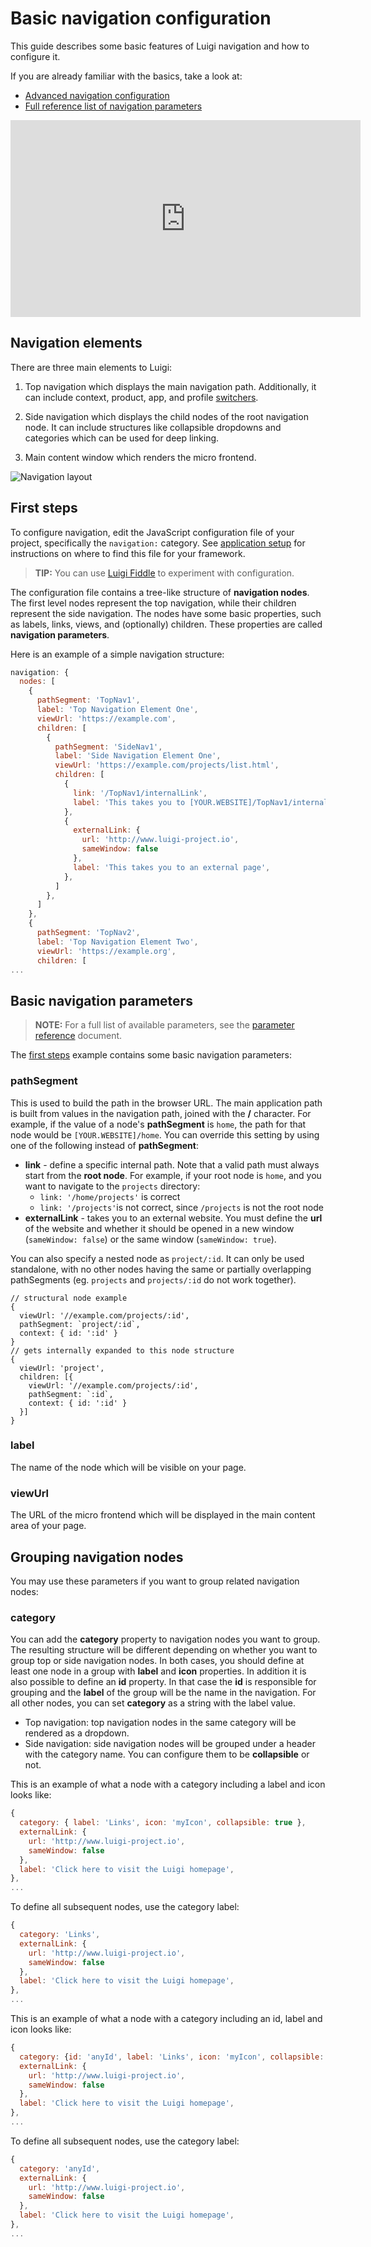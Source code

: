 <!-- meta
{
  "node": {
    "label": "Basic navigation",
    "category": {
      "label": "Luigi Core"
    },
    "metaData": {
      "categoryPosition": 2,
      "position": 1
    }
  }
}
meta -->

#  Basic navigation configuration

This guide describes some basic features of Luigi navigation and how to configure it.

If you are already familiar with the basics, take a look at:
* [Advanced navigation configuration](navigation-advanced.md)
* [Full reference list of navigation parameters](navigation-parameters-reference.md)

<iframe width="560" height="315" src="https://www.youtube.com/embed/9hczgxJV1eU" frameborder="0" allow="accelerometer; autoplay; encrypted-media; gyroscope; picture-in-picture" allowfullscreen></iframe>

## Navigation elements

There are three main elements to Luigi:

1. Top navigation which displays the main navigation path. Additionally, it can include context, product, app, and profile [switchers](navigation-advanced.md#context-switcher).

2. Side navigation which displays the child nodes of the root navigation node. It can include structures like collapsible dropdowns and categories which can be used for deep linking.

3. Main content window which renders the micro frontend.


![Navigation layout](assets/navigation-structure.jpg)


## First steps

To configure navigation, edit the JavaScript configuration file of your project, specifically the `navigation:` category. See [application setup](application-setup.md) for instructions on where to find this file for your framework.

>**TIP:** You can use [Luigi Fiddle](https://fiddle.luigi-project.io) to experiment with configuration.

The configuration file contains a tree-like structure of **navigation nodes**. The first level nodes represent the top navigation, while their children represent the side navigation. The nodes have some basic properties, such as labels, links, views, and (optionally) children. These properties are called **navigation parameters**.

Here is an example of a simple navigation structure:

```javascript
navigation: {
  nodes: [
    {
      pathSegment: 'TopNav1',
      label: 'Top Navigation Element One',
      viewUrl: 'https://example.com',
      children: [
        {
          pathSegment: 'SideNav1',
          label: 'Side Navigation Element One',
          viewUrl: 'https://example.com/projects/list.html',
          children: [
            {
              link: '/TopNav1/internalLink',
              label: 'This takes you to [YOUR.WEBSITE]/TopNav1/internalLink',
            },
            {
              externalLink: {
                url: 'http://www.luigi-project.io',
                sameWindow: false
              },
              label: 'This takes you to an external page',
            },
          ]
        },
      ]
    },
    {
      pathSegment: 'TopNav2',
      label: 'Top Navigation Element Two',
      viewUrl: 'https://example.org',
      children: [
...
```

## Basic navigation parameters

<!-- add-attribute:class:warning -->
>**NOTE:** For a full list of available parameters, see the [parameter reference](navigation-parameters-reference.md) document.

The [first steps](#first-steps) example contains some basic navigation parameters:

### pathSegment
This is used to build the path in the browser URL. The main application path is built from values in the navigation path, joined with the **/** character. For example, if the value of a node's **pathSegment** is `home`, the path for that node would be `[YOUR.WEBSITE]/home`.  You can override this setting by using one of the following instead of **pathSegment**:
* **link** - define a specific internal path. Note that a valid path must always start from the **root node**. For example, if your root node is `home`, and you want to navigate to the `projects` directory:
	- `link: '/home/projects'` is correct
	- `link: '/projects'`is not correct, since `/projects` is not the root node
* **externalLink** - takes you to an external website. You must define the **url** of the website and whether it should be opened in a new window (`sameWindow: false`) or the same window (`sameWindow: true`).

You can also specify a nested node as `project/:id`. It can only be used standalone, with no other nodes having the same or partially overlapping pathSegments (eg. `projects` and `projects/:id` do not work together).

```
// structural node example
{
  viewUrl: '//example.com/projects/:id',
  pathSegment: `project/:id`,
  context: { id: ':id' }
}
// gets internally expanded to this node structure
{
  viewUrl: 'project',
  children: [{
    viewUrl: '//example.com/projects/:id',
    pathSegment: `:id`,
    context: { id: ':id' }
  }]
}
```

### label
The name of the node which will be visible on your page.
### viewUrl
The URL of the micro frontend which will be displayed in the main content area of your page.

## Grouping navigation nodes

You may use these parameters if you want to group related navigation nodes:

### category
You can add the **category** property to navigation nodes you want to group. The resulting structure will be different depending on whether you want to group top or side navigation nodes. In both cases, you should define at least one node in a group with **label** and **icon** properties. In addition it is also possible to define an **id** property. In that case the **id** is responsible for grouping and the **label** of the group will be the name in the navigation. For all other nodes, you can set **category** as a string with the label value.

* Top navigation:
top navigation nodes in the same category will be rendered as a dropdown.
* Side navigation:
side navigation nodes will be grouped under a header with the category name. You can configure them to be **collapsible** or not.

This is an example of what a node with a category including a label and icon looks like:

```javascript
{
  category: { label: 'Links', icon: 'myIcon', collapsible: true },
  externalLink: {
    url: 'http://www.luigi-project.io',
    sameWindow: false
  },
  label: 'Click here to visit the Luigi homepage',
},
...
```

To define all subsequent nodes, use the category label:

```javascript
{
  category: 'Links',
  externalLink: {
    url: 'http://www.luigi-project.io',
    sameWindow: false
  },
  label: 'Click here to visit the Luigi homepage',
},
...
```

This is an example of what a node with a category including an id, label and icon looks like:

```javascript
{
  category: {id: 'anyId', label: 'Links', icon: 'myIcon', collapsible: true },
  externalLink: {
    url: 'http://www.luigi-project.io',
    sameWindow: false
  },
  label: 'Click here to visit the Luigi homepage',
},
...
```

To define all subsequent nodes, use the category label:

```javascript
{
  category: 'anyId',
  externalLink: {
    url: 'http://www.luigi-project.io',
    sameWindow: false
  },
  label: 'Click here to visit the Luigi homepage',
},
...
```